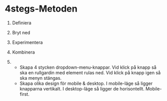 # 4stegs-Metoden

1. Definiera
2. Bryt ned
3. Experimentera
4. Kombinera


1. 
   * Skapa 4 stycken dropdown-menu-knappar. Vid klick på knapp så ska en rullgardin med <a> element rulas ned. Vid klick på knapp igen så ska menyn stängas. 
   * Skapa olika design för mobile & desktop. I mobile-läge så ligger knapparna vertikalt. I desktop-läge så ligger de horisontellt. Mobile-first.  